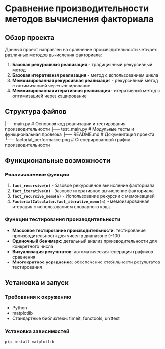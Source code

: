# Сравнение производительности методов вычисления факториала

## Обзор проекта

Данный проект направлен на сравнение производительности четырех различных методов вычисления факториала:
1. **Базовая рекурсивная реализация** - традиционный рекурсивный метод
2. **Базовая итеративная реализация** - метод с использованием цикла
3. **Мемоизированная рекурсивная реализация** - рекурсивный метод с оптимизацией через кэширование
4. **Мемоизированная итеративная реализация** - итеративный метод с оптимизацией через кэширование

## Структура файлов

|── main.py # Основной код реализации и тестирования производительности
├── test_main.py # Модульные тесты и функциональная проверка
├── README.md # Документация проекта
└── factorial_performance.png # Сгенерированный график производительности


## Функциональные возможности

### Реализованные функции

1. **`fact_recursive(n)`** - базовое рекурсивное вычисление факториала
2. **`fact_iterative(n)`** - базовое итеративное вычисление факториала
3. **`fact_recursive_memo(n)`** - Использование рекурсии с мемоизацией
4. **`FactorialCalculator.fact_iterative_memo(n)`** - мемоизированная итерация с использованием словарного кэша

### Функции тестирования производительности

- **Массовое тестирование производительности**: тестирование производительности для чисел в диапазоне 0-100
- **Одиночный бенчмарк**: детальный анализ производительности для конкретного числа
- **Визуализация результатов**: автоматическая генерация графиков сравнения
- **Многократное усреднение**: обеспечение стабильности результатов тестирования

## Установка и запуск

### Требования к окружению

- Python
- matplotlib
- Стандартные библиотеки: timeit, functools, unittest

### Установка зависимостей

```bash
pip install matplotlib
